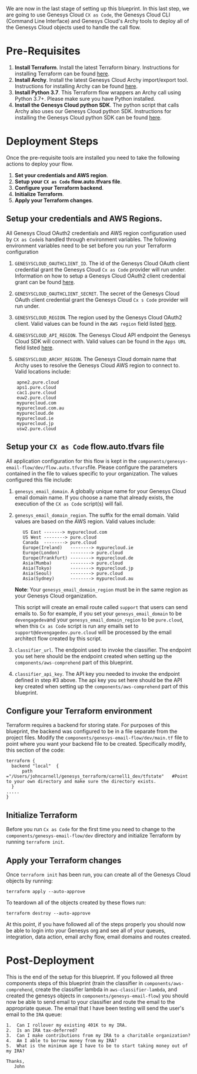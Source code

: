We are now in the last stage of setting up this blueprint. In this last step, we are going to use Genesys Cloud `CX as Code`, the Genesys Cloud CLI (Command Line Interface) and Genesys Cloud's Archy tools to deploy all of the Genesys Cloud objects used to handle the call flow.  

# Pre-Requisites

1. **Install Terraform**. Install the latest Terraform binary. Instructions for installing Terraform can be found [here](https://www.terraform.io/downloads.html).   
2. **Install Archy**.  Install the latest Genesys Cloud Archy import/export tool. Instructions for installing Archy can be found [here](https://developer.genesys.cloud/devapps/archy/).
3. **Install Python 3.7**. This Terraform flow wrappers an Archy call using Python 3.7+. Please make sure you have Python installed.
4. **Install the Genesys Cloud python SDK**. The python script that calls Archy also uses our Genesys Cloud python SDK. Instructions for installing the Genesys Cloud python SDK can be found [here](https://developer.genesys.cloud/api/rest/client-libraries/python/).

# Deployment Steps
Once the pre-requisite tools are installed you need to take the following actions to deploy your flow.

1. **Set your credentials and AWS region**.  
2. **Setup your `CX as Code` flow.auto.tfvars file**.
3. **Configure your Terraform backend**.
4. **Initialize Terraform**.
5. **Apply your Terraform changes**.

## Setup your credentials and AWS Regions.  
All Genesys Cloud OAuth2 credentials and AWS region configuration used by `CX as Code`is handled through environment variables. 
The following environment variables need to be set before you run your Terraform configuration

1. `GENESYSCLOUD_OAUTHCLIENT_ID`. The id of the Genesys Cloud OAuth client credential grant the Genesys Cloud `Cx as Code` provider will run under. Information on how to setup a Genesys Cloud OAuth2 client credential grant can be found [here](https://help.mypurecloud.com/articles/create-an-oauth-client/).

2. `GENESYSCLOUD_OAUTHCLIENT_SECRET`. The secret of the Genesys Cloud OAuth client credential grant the Genesys Cloud `Cx s Code` provider will run under.

3. `GENESYSCLOUD_REGION`. The region used by the Genesys Cloud OAuth2 client. Valid values can be found in the `AWS region` field listed [here](https://developer.genesys.cloud/api/rest/).

4. `GENESYSCLOUD_API_REGION`. The Genesys Cloud API endpoint the Genesys Cloud SDK will connect with.  Valid values can be found in the `Apps URL` field listed [here](https://developer.genesys.cloud/api/rest/).

5. `GENESYSCLOUD_ARCHY_REGION`. The Genesys Cloud domain name that Archy uses to resolve the Genesys Cloud AWS region to connect to.  Valid locations include: 
```
    apne2.pure.cloud
    aps1.pure.cloud
    cac1.pure.cloud
    euw2.pure.cloud
    mypurecloud.com
    mypurecloud.com.au
    mypurecloud.de
    mypurecloud.ie
    mypurecloud.jp
    usw2.pure.cloud
  ```                                           

## Setup your `CX as Code` flow.auto.tfvars file
All application configuration for this flow is kept in the `components/genesys-email-flow/dev/flow.auto.tfvars`file. Please configure the parameters contained in the file to values specific to your organization. The values configured this file include:

1. `genesys_email_domain`.  A globally unique name for your Genesys Cloud email domain name.  If you choose a name that already exists, the execution of the `CX as Code` script(s) will fail.
2. `genesys_email_domain_region`. The suffix for the email domain.  Valid values are based on the AWS region.  Valid values include:
   ```
      US East -------> mypurecloud.com
      US West --------> pure.cloud
      Canada  --------> pure.cloud
      Europe(Ireland)   --------> mypurecloud.ie
      Europe(London)    --------> pure.cloud
      Europe(Frankfurt) --------> mypurecloud.de
      Asia(Mumba)       --------> pure.cloud
      Asia(Tokyo)       --------> mypurecloud.jp
      Asia(Seoul)       --------> pure.cloud
      Asia(Sydney)      --------> mypurecloud.au
   ```
   **Note**: Your `genesys_email_domain_region` must be in the same region as your Genesys Cloud organization.

   This script will create an email route called `support` that users can send emails to.  So for example, if you set your `genesys_email_domain` to be `devengagedev`and your `genesys_email_domain_region` to be `pure.cloud`, when this `Cx as Code` script is run any emails set to `support@devengagedev.pure.cloud` will be processed by the email architect flow created by this script.

3. `classifier_url`. The endpoint used to invoke the classifier.  The endpoint you set here should be the endpoint created when setting up the `components/aws-comprehend` part of this blueprint.

4. `classifier_api_key`. The API key you needed to invoke the endpoint defined in step #3 above. The api key you set here should be the API key created when setting up the `components/aws-comprehend` part of this blueprint.

## Configure your Terraform environment

Terraform requires a backend for storing state.  For purposes of this blueprint, the backend was configured to be in a file separate from the project files.  Modify the `components/genesys-email-flow/dev/main.tf` file to point where you want your backend file to be created.  Specifically modify, this section of the code:

```
terraform {
  backend "local"  {
      path ="/Users/johncarnell/genesys_terraform/carnell1_dev/tfstate"   #Point to your own directory and make sure the directory exists.
  }
.....
}
```

## Initialize Terraform
Before you run `Cx as Code` for the first time you need to change to the `components/genesys-email-flow/dev` directory and initialize Terraform by running `terraform init`.

## Apply your Terraform changes
Once `terraform init` has been run, you can create all of the Genesys Cloud objects by running:

`terraform apply --auto-approve`

To teardown all of the objects created by these flows run:

`terraform destroy --auto-approve`

At this point, if you have followed all of the steps properly you should now be able to login into your Genesys org and see all of your queues, integration, data action, email archy flow, email domains and routes created.

# Post-Deployment
This is the end of the setup for this blueprint.  If you followed all three components steps of this blueprint (train the classifier in `components/aws-comprehend`, create the classifier lambda in `aws-classifier-lambda`, and created the genesys objects in `components/genesys-email-flow`) you should now be able to send email to your classifier and route the email to the appropriate queue.  The email that I have been testing will send the user's email to the `IRA` queue:

```
1.  Can I rollover my existing 401K to my IRA.  
2.  Is an IRA tax-deferred? 
3.  Can I make contributions from my IRA to a charitable organization?
4.  Am I able to borrow money from my IRA?
5.  What is the minimum age I have to be to start taking money out of my IRA?
 
Thanks,
   John
```